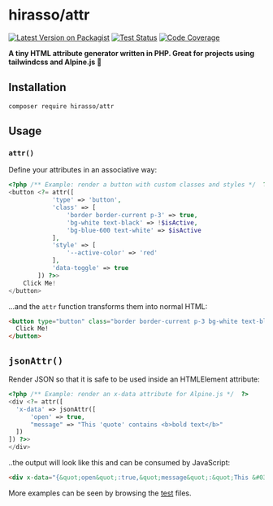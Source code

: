 # hirasso/attr

[![Latest Version on Packagist](https://img.shields.io/packagist/v/hirasso/attr.svg)](https://packagist.org/packages/hirasso/attr)
[![Test Status](https://img.shields.io/github/actions/workflow/status/hirasso/attr/ci.yml?label=tests)](https://github.com/hirasso/attr/actions/workflows/ci.yml)
[![Code Coverage](https://img.shields.io/codecov/c/github/hirasso/attr)](https://app.codecov.io/gh/hirasso/attr)

**A tiny HTML attribute generator written in PHP. Great for projects using tailwindcss and Alpine.js 🎡**

## Installation

```shell
composer require hirasso/attr
```

## Usage

### `attr()`

Define your attributes in an associative way:

```php
<?php /** Example: render a button with custom classes and styles */  ?>
<button <?= attr([
            'type' => 'button',
            'class' => [
                'border border-current p-3' => true,
                'bg-white text-black' => !$isActive,
                'bg-blue-600 text-white' => $isActive
            ],
            'style' => [
                '--active-color' => 'red'
            ],
            'data-toggle' => true
        ]) ?>>
    Click Me!
</button>
```

...and the `attr` function transforms them into normal HTML:

```html
<button type="button" class="border border-current p-3 bg-white text-black" style="--active-color: red;" data-toggle>
  Click Me!
</button>
```

## `jsonAttr()`

Render JSON so that it is safe to be used inside an HTMLElement attribute:

```php
<?php /** Example: render an x-data attribute for Alpine.js */  ?>
<div <?= attr([
  'x-data' => jsonAttr([
      'open' => true,
      "message" => "This 'quote' contains <b>bold text</b>"
  ])
]) ?>>
</div>
```

..the output will look like this and can be consumed by JavaScript:

```html
<div x-data="{&quot;open&quot;:true,&quot;message&quot;:&quot;This &#039;quote&#039; contains &lt;b&gt;bold text&lt;\/b&gt;&quot;}"></div>
```

More examples can be seen by browsing the [test](./tests/Feature/attrTest.php) files.
